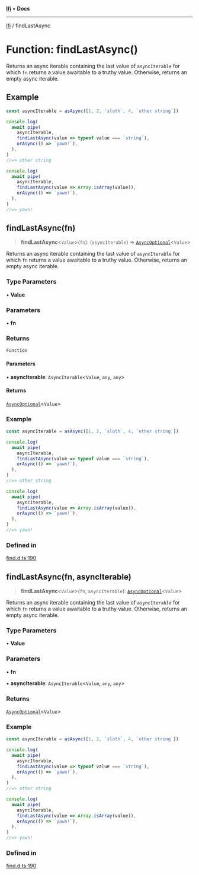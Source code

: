 [**lfi**](../readme.md) • **Docs**

---

[lfi](../globals.md) / findLastAsync

# Function: findLastAsync()

Returns an async iterable containing the last value of `asyncIterable` for which
`fn` returns a value awaitable to a truthy value. Otherwise, returns an empty
async iterable.

## Example

```js
const asyncIterable = asAsync([1, 2, `sloth`, 4, `other string`])

console.log(
  await pipe(
    asyncIterable,
    findLastAsync(value => typeof value === `string`),
    orAsync(() => `yawn!`),
  ),
)
//=> other string

console.log(
  await pipe(
    asyncIterable,
    findLastAsync(value => Array.isArray(value)),
    orAsync(() => `yawn!`),
  ),
)
//=> yawn!
```

## findLastAsync(fn)

> **findLastAsync**\<`Value`\>(`fn`): (`asyncIterable`) =>
> [`AsyncOptional`](../type-aliases/AsyncOptional.md)\<`Value`\>

Returns an async iterable containing the last value of `asyncIterable` for which
`fn` returns a value awaitable to a truthy value. Otherwise, returns an empty
async iterable.

### Type Parameters

• **Value**

### Parameters

• **fn**

### Returns

`Function`

#### Parameters

• **asyncIterable**: `AsyncIterable`\<`Value`, `any`, `any`\>

#### Returns

[`AsyncOptional`](../type-aliases/AsyncOptional.md)\<`Value`\>

### Example

```js
const asyncIterable = asAsync([1, 2, `sloth`, 4, `other string`])

console.log(
  await pipe(
    asyncIterable,
    findLastAsync(value => typeof value === `string`),
    orAsync(() => `yawn!`),
  ),
)
//=> other string

console.log(
  await pipe(
    asyncIterable,
    findLastAsync(value => Array.isArray(value)),
    orAsync(() => `yawn!`),
  ),
)
//=> yawn!
```

### Defined in

[find.d.ts:190](https://github.com/TomerAberbach/lfi/blob/c9ef1bf4d1040d7f49c52b70b358c019e55f524d/src/operations/find.d.ts#L190)

## findLastAsync(fn, asyncIterable)

> **findLastAsync**\<`Value`\>(`fn`, `asyncIterable`):
> [`AsyncOptional`](../type-aliases/AsyncOptional.md)\<`Value`\>

Returns an async iterable containing the last value of `asyncIterable` for which
`fn` returns a value awaitable to a truthy value. Otherwise, returns an empty
async iterable.

### Type Parameters

• **Value**

### Parameters

• **fn**

• **asyncIterable**: `AsyncIterable`\<`Value`, `any`, `any`\>

### Returns

[`AsyncOptional`](../type-aliases/AsyncOptional.md)\<`Value`\>

### Example

```js
const asyncIterable = asAsync([1, 2, `sloth`, 4, `other string`])

console.log(
  await pipe(
    asyncIterable,
    findLastAsync(value => typeof value === `string`),
    orAsync(() => `yawn!`),
  ),
)
//=> other string

console.log(
  await pipe(
    asyncIterable,
    findLastAsync(value => Array.isArray(value)),
    orAsync(() => `yawn!`),
  ),
)
//=> yawn!
```

### Defined in

[find.d.ts:190](https://github.com/TomerAberbach/lfi/blob/c9ef1bf4d1040d7f49c52b70b358c019e55f524d/src/operations/find.d.ts#L190)
